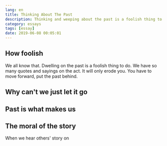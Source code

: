 ```yaml
---
lang: en
title: Thinking About The Past
description: Thinking and weeping about the past is a foolish thing to do. We all know that. However, we cannot help doing so.
category: essays
tags: [essay]
date: 2019-06-08 00:05:01
---
```


## How foolish

We all know that. Dwelling on the past is a foolish thing to do. We have so many quotes and sayings on the act. It will only erode you. You have to move forward, put the past behind.

## Why can't we just let it go

## Past is what makes us

## The moral of the story

When we hear others' story on
